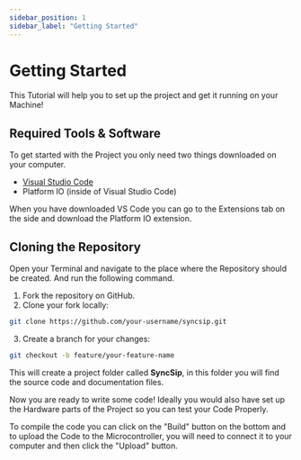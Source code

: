 ```yaml
---
sidebar_position: 1
sidebar_label: "Getting Started"
---
```


# Getting Started
This Tutorial will help you to set up the project and get it running on your Machine!

## Required Tools & Software

To get started with the Project you only need two things downloaded on your computer.

- [Visual Studio Code](https://code.visualstudio.com/)
- Platform IO (inside of Visual Studio Code)
 
When you have downloaded VS Code you can go to the Extensions tab on the side and download
the Platform IO extension.

<!-- ![PlatformIO Logo](../assets/platformio-logo.png) -->

## Cloning the Repository

Open your Terminal and navigate to the place where the Repository should be created.
And run the following command.

1. Fork the repository on GitHub.
2. Clone your fork locally:
```bash
git clone https://github.com/your-username/syncsip.git
```
3. Create a branch for your changes:
```bash
git checkout -b feature/your-feature-name
```

This will create a project folder called **SyncSip**, 
in this folder you will find the source code and documentation files.

Now you are ready to write some code! Ideally you would also have set up the 
Hardware parts of the Project so you can test your Code Properly.

To compile the code you can click on the "Build" button on the bottom
and to upload the Code to the Microcontroller, you will need to connect it 
to your computer and then click the "Upload" button.



